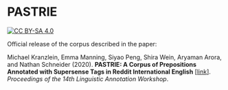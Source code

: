 # PASTRIE
[![CC BY-SA 4.0][cc-by-sa-shield]][cc-by-sa]

Official release of the corpus described in the paper:

Michael Kranzlein, Emma Manning, Siyao Peng, Shira Wein, Aryaman Arora, and Nathan Schneider (2020).
**PASTRIE: A Corpus of Prepositions Annotated with Supersense Tags in Reddit International English** [[link](https://www.aclweb.org/anthology/2020.law-1.10/)].
_Proceedings of the 14th Linguistic Annotation Workshop_.



[cc-by-sa]: http://creativecommons.org/licenses/by-sa/4.0/
[cc-by-sa-shield]: https://img.shields.io/badge/License-CC%20BY--SA%204.0-lightgrey.svg
